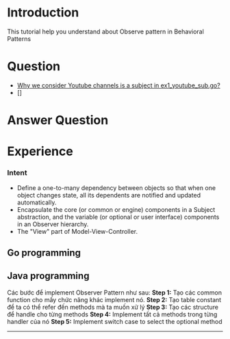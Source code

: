 # Introduction
This tutorial help you understand about Observe pattern in Behavioral Patterns

# Question
* [Why we consider Youtube channels is a subject in ex1_youtube_sub.go?]()
* []


# Answer Question

# Experience
### Intent
* Define a one-to-many dependency between objects so that when one object changes state, all its dependents are notified and updated automatically.
* Encapsulate the core (or common or engine) components in a Subject abstraction, and the variable (or optional or user interface) components in an Observer hierarchy.
* The "View" part of Model-View-Controller.

## Go programming

## Java programming
Các bước để implement Observer Pattern như sau:
**Step 1:** Tạo các common function cho mấy chức năng khác implement nó.
**Step 2:** Tạo table constant để ta có thể refer đến methods mà ta muốn xử lý
**Step 3:** Tạo các structure để handle cho từng methods
**Step 4:** Implement tất cả methods trong từng handler của nó
**Step 5:** Implement switch case to select the optional method

-----------------------------------------------------------------------